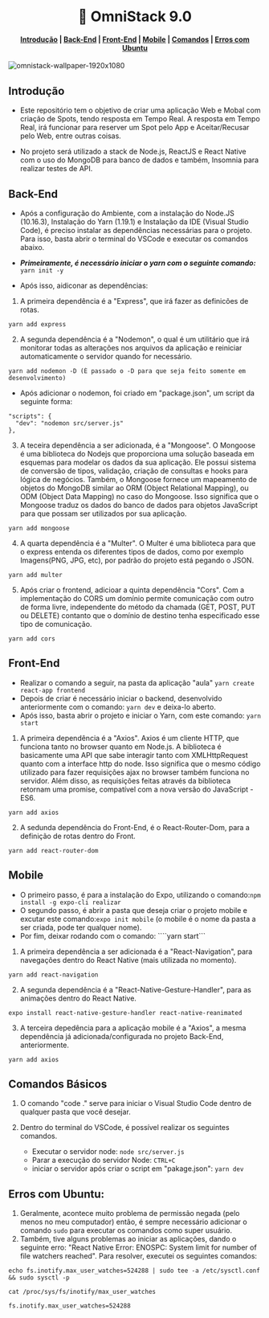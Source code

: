 <h1 align="center">       
  <br>🚀 OmniStack 9.0 <br>
</h1>

  <h4 align="center">
    <a href="#introdução">Introdução</a> |
    <a href="#back-end">Back-End</a> |
    <a href="#front-end">Front-End</a> |
    <a href="#mobile">Mobile</a> |
    <a href="#comandos-básicos">Comandos</a> |
    <a href="#erros-com-ubuntu">Erros com Ubuntu</a>
  </h4>

![omnistack-wallpaper-1920x1080](https://user-images.githubusercontent.com/51726945/66866288-5e0f9a80-ef6f-11e9-965c-a84004951792.png)

  ## Introdução
  
  - Este repositório tem o objetivo de criar uma aplicação Web e Mobal com criação de Spots, tendo resposta em Tempo Real. A resposta em Tempo Real, irá funcionar para reserver um Spot pelo App e Aceitar/Recusar pelo Web, entre outras coisas. 
  
  - No projeto será utilizado a stack de Node.js, ReactJS e React Native com o uso do MongoDB para banco de dados e também, Insomnia para realizar testes de API.
  
  
  ## Back-End
  
  - Após a configuração do Ambiente, com a instalação do Node.JS (10.16.3), Instalação do Yarn (1.19.1) e Instalação da IDE (Visual Studio Code), é preciso instalar as dependências necessárias para o projeto. Para isso, basta abrir o terminal do VSCode e executar os comandos abaixo.
  
  - **_Primeiramente, é necessário iniciar o yarn com o seguinte comando:_** ``` yarn init -y```
  
  - Após isso, aidiconar as dependências:
  
  1. A primeira dependência é a "Express", que irá fazer as definicões de rotas. 
  ```
  yarn add express  
  ```
  2. A segunda dependência é a "Nodemon", o qual é um utilitário que irá monitorar todas as alterações nos arquivos da aplicação e reiniciar automaticamente o servidor quando for necessário. 
  ```
  yarn add nodemon -D (É passado o -D para que seja feito somente em desenvolvimento)
  ```
  - Após adicionar o nodemon, foi criado em "package.json", um script da seguinte forma: 
  ```
  "scripts": {
    "dev": "nodemon src/server.js"
  },
  ```
  3. A teceira dependência a ser adicionada, é a "Mongoose". O Mongoose é uma biblioteca do Nodejs que proporciona uma solução baseada em esquemas para modelar os dados da sua aplicação. Ele possui sistema de conversão de tipos, validação, criação de consultas e hooks para lógica de negócios. Também, o Mongoose fornece um mapeamento de objetos do MongoDB similar ao ORM (Object Relational Mapping), ou ODM (Object Data Mapping) no caso do Mongoose. Isso significa que o Mongoose traduz os dados do banco de dados para objetos JavaScript para que possam ser utilizados por sua aplicação.
  ```
  yarn add mongoose
  ```
  4. A quarta dependência é a "Multer". O Multer é uma biblioteca para que o express entenda os diferentes tipos de dados, como por exemplo Imagens(PNG, JPG, etc), por padrão do projeto está pegando o JSON.
  ```
  yarn add multer
  ```
  5. Após criar o frontend, adicioar a quinta dependência "Cors". Com a implementação do CORS um domínio permite comunicação com outro de forma livre, independente do método da chamada (GET, POST, PUT ou DELETE) contanto que o domínio de destino tenha especificado esse tipo de comunicação.
  ```
  yarn add cors
  ```
  
  
  ## Front-End
  
  - Realizar o comando a seguir, na pasta da aplicação "aula" ```yarn create react-app frontend```
  - Depois de criar é necessário iniciar o backend, desenvolvido anteriormente com o comando: ```yarn dev``` e deixa-lo    aberto.
  - Após isso, basta abrir o projeto e iniciar o Yarn, com este comando: ```yarn start```   
  
  1. A primeira dependência é a "Axios". Axios é um cliente HTTP, que funciona tanto no browser quanto em Node.js. A biblioteca é basicamente uma API que sabe interagir tanto com XMLHttpRequest quanto com a interface http do node. Isso significa que o mesmo código utilizado para fazer requisições ajax no browser também funciona no servidor. Além disso, as requisições feitas através da biblioteca retornam uma promise, compatível com a nova versão do JavaScript - ES6.
  ```
  yarn add axios
  ```
  2. A sedunda dependência do Front-End, é o React-Router-Dom, para a definição de rotas dentro do Front.
  ```
  yarn add react-router-dom
  ```
  
  
  ## Mobile
  
  - O primeiro passo, é para a instalação do Expo, utilizando o comando:```npm install -g expo-cli realizar```
  - O segundo passo, é abrir a pasta que deseja criar o projeto mobile e excutar este comando:```expo init mobile``` (o mobile é o nome da pasta a ser criada, pode ter qualquer nome).
  - Por fim, deixar rodando com o comando: ````yarn start``` 
    
  1. A primeira dependência a ser adicionada é a "React-Navigation", para navegações dentro do React Native (mais utilizada no momento).
  ```
  yarn add react-navigation
  ```
  2. A segunda dependência é a "React-Native-Gesture-Handler", para as animações dentro do React Native.
  ```
  expo install react-native-gesture-handler react-native-reanimated
  ```
  3. A terceira depedência para a aplicação mobile é a "Axios", a mesma dependência já adicionada/configurada no projeto Back-End, anteriormente.
  ```
  yarn add axios
  ```
  
  
  ## Comandos Básicos
  
  1. O comando "code ." serve para iniciar o Visual Studio Code dentro de qualquer pasta que você desejar.
  
  2. Dentro do terminal do VSCode, é possível realizar os seguintes comandos.  
     - Executar o servidor node: ```node src/server.js```
     - Parar a execução do servidor Node: ```CTRL+C```
     - iniciar o servidor após criar o script em "pakage.json": ```yarn dev```
  
  
  ## Erros com Ubuntu:
  
  1. Geralmente, acontece muito problema de permissão negada (pelo menos no meu computador) então, é sempre necessário adicionar o comando ```sudo``` para executar os comandos como super usuário.
  2. Também, tive alguns problemas ao iniciar as aplicações, dando o seguinte erro:  "React Native Error: ENOSPC: System limit for number of file watchers reached". Para resolver, executei os seguintes comandos: 
  ```
  echo fs.inotify.max_user_watches=524288 | sudo tee -a /etc/sysctl.conf && sudo sysctl -p
  ```
  ```
  cat /proc/sys/fs/inotify/max_user_watches
  ```
  ```
  fs.inotify.max_user_watches=524288
  ```
  
  
  
  
